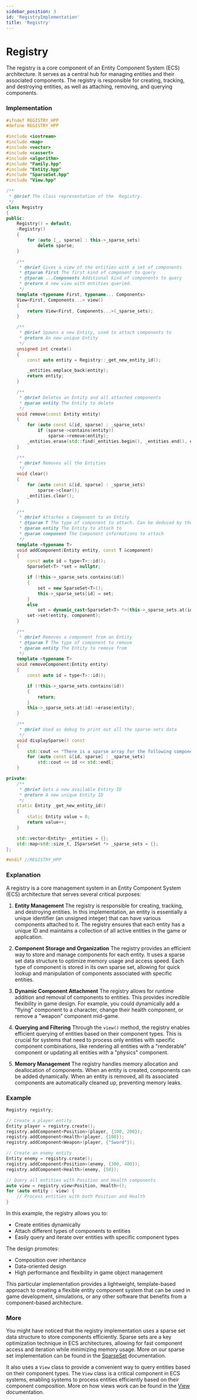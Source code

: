 ```yaml
---
sidebar_position: 3
id: 'RegistryImplementation'
title: 'Registry'
---
```


# Registry

The registry is a core component of an Entity Component System (ECS) architecture. It serves as a central hub for managing entities and their associated components. The registry is responsible for creating, tracking, and destroying entities, as well as attaching, removing, and querying components.

### Implementation

```cpp
#ifndef REGISTRY_HPP
#define REGISTRY_HPP

#include <iostream>
#include <map>
#include <vector>
#include <cassert>
#include <algorithm>
#include "Family.hpp"
#include "Entity.hpp"
#include "SparseSet.hpp"
#include "View.hpp"

/**
 * @brief The class representation of the  Registry.
 */
class Registry
{
public:
    Registry() = default;
    ~Registry()
    {
        for (auto [_, sparse] : this->_sparse_sets)
            delete sparse;
    }

    /**
     * @brief Gives a view of the entities with a set of components
     * @tparam First The first kind of component to query
     * @tparam ...Components Additional kind of components to query
     * @return A new view with entities queried.
     */
    template <typename First, typename... Components>
    View<First, Components...> view()
    {
        return View<First, Components...>(_sparse_sets);
    }

    /**
     * @brief Spawns a new Entity, used to attach components to
     * @return An new unique Entity
     */
    unsigned int create()
    {
        const auto entity = Registry::_get_new_entity_id();

        _entities.emplace_back(entity);
        return entity;
    }

    /**
     * @brief Deletes an Entity and all attached components
     * @param entity The Entity to delete
     */
    void remove(const Entity entity)
    {
        for (auto const &[id, sparse] : _sparse_sets)
            if (sparse->contains(entity))
                sparse->remove(entity);
        _entities.erase(std::find(_entities.begin(), _entities.end(), entity));
    }

    /**
     * @brief Removes all the Entities
     */
    void clear()
    {
        for (auto const &[id, sparse] : _sparse_sets)
            sparse->clear();
        _entities.clear();
    }

    /**
     * @brief Attaches a Component to an Entity
     * @tparam T The type of component to attach. Can be deduced by the parameter
     * @param entity The Entity to attach to
     * @param component The Component informations to attach
     */
    template <typename T>
    void addComponent(Entity entity, const T &component)
    {
        const auto id = type<T>::id();
        SparseSet<T> *set = nullptr;

        if (!this->_sparse_sets.contains(id))
        {
            set = new SparseSet<T>();
            this->_sparse_sets[id] = set;
        }
        else
            set = dynamic_cast<SparseSet<T> *>(this->_sparse_sets.at(id));
        set->set(entity, component);
    }

    /**
     * @brief Removes a component from an Entity
     * @tparam T The type of component to remove
     * @param entity The Entity to remove from
     */
    template <typename T>
    void removeComponent(Entity entity)
    {
        const auto id = type<T>::id();

        if (!this->_sparse_sets.contains(id))
        {
            return;
        }
        this->_sparse_sets.at(id)->erase(entity);
    }

    /**
     * @brief Used as debug to print out all the sparse-sets data
     */
    void displaySparse() const
    {
        std::cout << "There is a sparse array for the following components: " << std::endl;
        for (auto const &[id, sparse] : _sparse_sets)
            std::cout << id << std::endl;
    }

private:
    /**
     * @brief Gets a new available Entity ID
     * @return A new unique Entity ID
     */
    static Entity _get_new_entity_id()
    {
        static Entity value = 0;
        return value++;
    }

    std::vector<Entity> _entities = {};
    std::map<std::size_t, ISparseSet *> _sparse_sets = {};
};

#endif //REGISTRY_HPP
```

### Explanation

A registry is a core management system in an Entity Component System (ECS) architecture that serves several critical purposes:

1. **Entity Management**
   The registry is responsible for creating, tracking, and destroying entities. In this implementation, an entity is essentially a unique identifier (an unsigned integer) that can have various components attached to it. The registry ensures that each entity has a unique ID and maintains a collection of all active entities in the game or application.

2. **Component Storage and Organization**
   The registry provides an efficient way to store and manage components for each entity. It uses a sparse set data structure to optimize memory usage and access speed. Each type of component is stored in its own sparse set, allowing for quick lookup and manipulation of components associated with specific entities.

3. **Dynamic Component Attachment**
   The registry allows for runtime addition and removal of components to entities. This provides incredible flexibility in game design. For example, you could dynamically add a "flying" component to a character, change their health component, or remove a "weapon" component mid-game.

4. **Querying and Filtering**
   Through the `view()` method, the registry enables efficient querying of entities based on their component types. This is crucial for systems that need to process only entities with specific component combinations, like rendering all entities with a "renderable" component or updating all entities with a "physics" component.

5. **Memory Management**
   The registry handles memory allocation and deallocation of components. When an entity is created, components can be added dynamically. When an entity is removed, all its associated components are automatically cleaned up, preventing memory leaks.

### Example

```cpp
Registry registry;

// Create a player entity
Entity player = registry.create();
registry.addComponent<Position>(player, {100, 200});
registry.addComponent<Health>(player, {100});
registry.addComponent<Weapon>(player, {"Sword"});

// Create an enemy entity
Entity enemy = registry.create();
registry.addComponent<Position>(enemy, {300, 400});
registry.addComponent<Health>(enemy, {50});

// Query all entities with Position and Health components
auto view = registry.view<Position, Health>();
for (auto entity : view) {
    // Process entities with both Position and Health
}
```

In this example, the registry allows you to:
- Create entities dynamically
- Attach different types of components to entities
- Easily query and iterate over entities with specific component types

The design promotes:
- Composition over inheritance
- Data-oriented design
- High performance and flexibility in game object management

This particular implementation provides a lightweight, template-based approach to creating a flexible entity component system that can be used in game development, simulations, or any other software that benefits from a component-based architecture.

### More

You might have noticed that the registry implementation uses a sparse set data structure to store components efficiently. Sparse sets are a key optimization technique in ECS architectures, allowing for fast component access and iteration while minimizing memory usage. More on our sparse set implementation can be found in the [SparseSet](./SPARSE_SET_implementation) documentation.

It also uses a `View` class to provide a convenient way to query entities based on their component types. The `View` class is a critical component in ECS systems, enabling systems to process entities efficiently based on their component composition. More on how views work can be found in the [View](./VIEW_implementation) documentation.